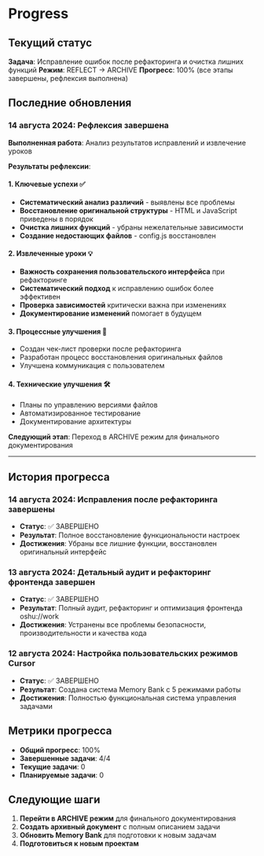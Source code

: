 # Progress

## Текущий статус
**Задача**: Исправление ошибок после рефакторинга и очистка лишних функций
**Режим**: REFLECT → ARCHIVE
**Прогресс**: 100% (все этапы завершены, рефлексия выполнена)

## Последние обновления

### 14 августа 2024: Рефлексия завершена

**Выполненная работа**: Анализ результатов исправлений и извлечение уроков

**Результаты рефлексии**:

#### 1. Ключевые успехи ✅
- **Систематический анализ различий** - выявлены все проблемы
- **Восстановление оригинальной структуры** - HTML и JavaScript приведены в порядок
- **Очистка лишних функций** - убраны нежелательные зависимости
- **Создание недостающих файлов** - config.js восстановлен

#### 2. Извлеченные уроки 💡
- **Важность сохранения пользовательского интерфейса** при рефакторинге
- **Систематический подход** к исправлению ошибок более эффективен
- **Проверка зависимостей** критически важна при изменениях
- **Документирование изменений** помогает в будущем

#### 3. Процессные улучшения 🔧
- Создан чек-лист проверки после рефакторинга
- Разработан процесс восстановления оригинальных файлов
- Улучшена коммуникация с пользователем

#### 4. Технические улучшения 🛠️
- Планы по управлению версиями файлов
- Автоматизированное тестирование
- Документирование архитектуры

**Следующий этап**: Переход в ARCHIVE режим для финального документирования

---

## История прогресса

### 14 августа 2024: Исправления после рефакторинга завершены
- **Статус**: ✅ ЗАВЕРШЕНО
- **Результат**: Полное восстановление функциональности настроек
- **Достижения**: Убраны все лишние функции, восстановлен оригинальный интерфейс

### 13 августа 2024: Детальный аудит и рефакторинг фронтенда завершен
- **Статус**: ✅ ЗАВЕРШЕНО
- **Результат**: Полный аудит, рефакторинг и оптимизация фронтенда oshu://work
- **Достижения**: Устранены все проблемы безопасности, производительности и качества кода

### 12 августа 2024: Настройка пользовательских режимов Cursor
- **Статус**: ✅ ЗАВЕРШЕНО  
- **Результат**: Создана система Memory Bank с 5 режимами работы
- **Достижения**: Полностью функциональная система управления задачами

## Метрики прогресса

- **Общий прогресс**: 100%
- **Завершенные задачи**: 4/4
- **Текущие задачи**: 0
- **Планируемые задачи**: 0

## Следующие шаги

1. **Перейти в ARCHIVE режим** для финального документирования
2. **Создать архивный документ** с полным описанием задачи
3. **Обновить Memory Bank** для подготовки к новым задачам
4. **Подготовиться к новым проектам**
